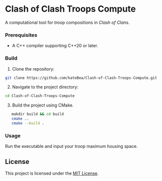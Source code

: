 # Clash of Clash Troops Compute

A computational tool for troop compositions in *Clash of Clans*.

### Prerequisites
- A C++ compiler supporting C++20 or later.

### Build
1. Clone the repository:
```bash
git clone https://github.com/kateBea/Clash-of-Clash-Troops-Compute.git
```
2. Navigate to the project directory:
```bash
cd Clash-of-Clash-Troops-Compute
```
3. Build the project using CMake.
```bash
   makdir build && cd build
   cmake ..
   cmake --build .
```

### Usage
Run the executable and input your troop maximum housing space.

## License
This project is licensed under the [MIT License](LICENSE).
